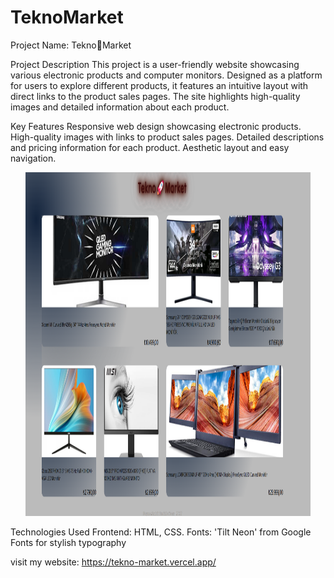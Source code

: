 # TeknoMarket


Project Name: Tekno🚀Market


Project Description
This project is a user-friendly website showcasing various electronic products and computer monitors. Designed as a platform for users to explore different products, it features an intuitive layout with direct links to the product sales pages. The site highlights high-quality images and detailed information about each product.


Key Features
Responsive web design showcasing electronic products.
High-quality images with links to product sales pages.
Detailed descriptions and pricing information for each product.
Aesthetic layout and easy navigation.

<div align="center">
  <img src="./img/Ekran görüntüsü 2024-01-10 192045.png"  width="90.5%" height="550" />
</div>


Technologies Used
Frontend: HTML, CSS.
Fonts: 'Tilt Neon' from Google Fonts for stylish typography


visit my website: https://tekno-market.vercel.app/

